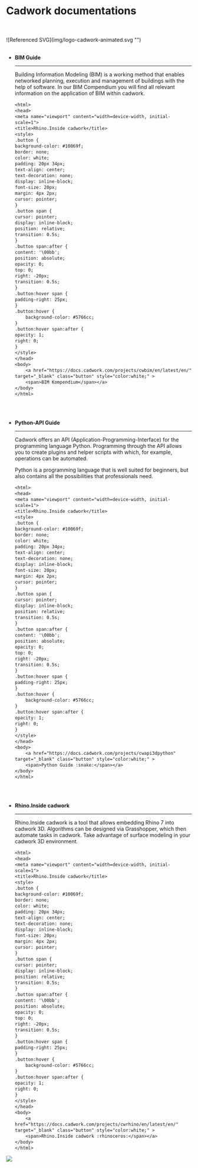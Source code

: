 # Cadwork documentations

<br>
<br>
![Referenced SVG](img/logo-cadwork-animated.svg "")
<br>
<br>

<div class="BIM Kompendium" markdown>

-   __BIM Guide__

    ---

    Building Information Modeling (BIM) is a working method that enables networked planning, execution and management of buildings with the help of software. 
    In our BIM Compendium you will find all relevant information on the application of BIM within cadwork.

    <!DOCTYPE html>
        <html>
        <head>
        <meta name="viewport" content="width=device-width, initial-scale=1">
        <title>Rhino.Inside cadwork</title>
        <style>
        .button {
        background-color: #10069f;
        border: none;
        color: white;
        padding: 20px 34px;
        text-align: center;
        text-decoration: none;
        display: inline-block;
        font-size: 20px;
        margin: 4px 2px;
        cursor: pointer;
        }
        .button span {
        cursor: pointer;
        display: inline-block;
        position: relative;
        transition: 0.5s;
        }
        .button span:after {
        content: '\00bb';
        position: absolute;
        opacity: 0;
        top: 0;
        right: -20px;
        transition: 0.5s;
        }
        .button:hover span {
        padding-right: 25px;
        }
        .button:hover {
            background-color: #5766cc;
        }
        .button:hover span:after {
        opacity: 1;
        right: 0;
        }
        </style>
        </head>
        <body>
            <a href="https://docs.cadwork.com/projects/cwbim/en/latest/en/" target="_blank" class="button" style="color:white;" >
            <span>BIM Kompendium</span></a>
        </body>
        </html>

    <br>
    <br>

-   __Python-API Guide__

    ---

    Cadwork offers an API (Application-Programming-Interface) for the programming language Python. 
    Programming through the API allows you to create plugins and helper scripts with which, for example, operations can be automated.

    Python is a programming language that is well suited for beginners, but also contains all the possibilities that professionals need.

    <!DOCTYPE html>
        <html>
        <head>
        <meta name="viewport" content="width=device-width, initial-scale=1">
        <title>Rhino.Inside cadwork</title>
        <style>
        .button {
        background-color: #10069f;
        border: none;
        color: white;
        padding: 20px 34px;
        text-align: center;
        text-decoration: none;
        display: inline-block;
        font-size: 20px;
        margin: 4px 2px;
        cursor: pointer;
        }
        .button span {
        cursor: pointer;
        display: inline-block;
        position: relative;
        transition: 0.5s;
        }
        .button span:after {
        content: '\00bb';
        position: absolute;
        opacity: 0;
        top: 0;
        right: -20px;
        transition: 0.5s;
        }
        .button:hover span {
        padding-right: 25px;
        }
        .button:hover {
            background-color: #5766cc;
        }
        .button:hover span:after {
        opacity: 1;
        right: 0;
        }
        </style>
        </head>
        <body>
            <a href="https://docs.cadwork.com/projects/cwapi3dpython" target="_blank" class="button" style="color:white;" >
            <span>Python Guide :snake:</span></a>
        </body>
        </html>

    <br>
    <br>

-   __Rhino.Inside cadwork__

    ---

    Rhino.Inside cadwork is a tool that allows embedding Rhino 7 into cadwork 3D. Algorithms can be designed via Grasshopper, which then automate tasks in cadwork. 
    Take advantage of surface modeling in your cadwork 3D environment.

    <!DOCTYPE html>
        <html>
        <head>
        <meta name="viewport" content="width=device-width, initial-scale=1">
        <title>Rhino.Inside cadwork</title>
        <style>
        .button {
        background-color: #10069f;
        border: none;
        color: white;
        padding: 20px 34px;
        text-align: center;
        text-decoration: none;
        display: inline-block;
        font-size: 20px;
        margin: 4px 2px;
        cursor: pointer;
        }
        .button span {
        cursor: pointer;
        display: inline-block;
        position: relative;
        transition: 0.5s;
        }
        .button span:after {
        content: '\00bb';
        position: absolute;
        opacity: 0;
        top: 0;
        right: -20px;
        transition: 0.5s;
        }
        .button:hover span {
        padding-right: 25px;
        }
        .button:hover {
            background-color: #5766cc;
        }
        .button:hover span:after {
        opacity: 1;
        right: 0;
        }
        </style>
        </head>
        <body>
            <a href="https://docs.cadwork.com/projects/cwrhino/en/latest/en/" target="_blank" class="button" style="color:white;" >
            <span>Rhino.Inside cadwork :rhinoceros:</span></a>
        </body>
        </html>

</div>


<noscript>
    <img src="https://analytics.cadwork.ca/ingress/e6b1702b-6224-4e93-94b7-9e4c2cd7ae06/pixel.gif">
</noscript>
<script defer src="https://analytics.cadwork.ca/ingress/e6b1702b-6224-4e93-94b7-9e4c2cd7ae06/script.js"></script>
